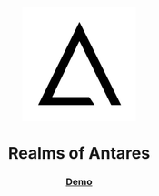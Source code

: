 <p align="center"><img src="/src/images/readme-icon.png" align="middle" width="200px" /></p>
<h1 align="center">Realms of Antares</h1>
<h3 align="center"><a href="https://mikeboyd16.github.io/realms-of-antares/">Demo</href></h3>
